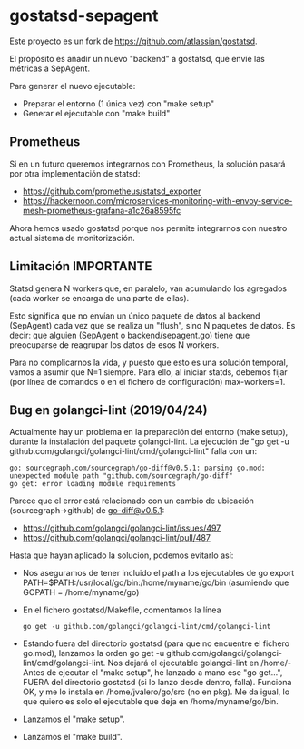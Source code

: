 gostatsd-sepagent
=================

Este proyecto es un fork de https://github.com/atlassian/gostatsd.

El propósito es añadir un nuevo "backend" a gostatsd, que envíe las métricas
a SepAgent.

Para generar el nuevo ejecutable:
- Preparar el entorno (1 única vez) con "make setup"
- Generar el ejecutable con "make build"


Prometheus
----------

Si en un futuro queremos integrarnos con Prometheus, la solución pasará por
otra implementación de statsd:

- https://github.com/prometheus/statsd_exporter
- https://hackernoon.com/microservices-monitoring-with-envoy-service-mesh-prometheus-grafana-a1c26a8595fc

Ahora hemos usado gostatsd porque nos permite integrarnos con nuestro actual
sistema de monitorización.


Limitación IMPORTANTE
---------------------

Statsd genera N workers que, en paralelo, van acumulando los agregados (cada
worker se encarga de una parte de ellas).

Esto significa que no envían un único paquete de datos al backend (SepAgent)
cada vez que se realiza un "flush", sino N paquetes de datos.
Es decir: que alguien (SepAgent o backend/sepagent.go) tiene que preocuparse
de reagrupar los datos de esos N workers.

Para no complicarnos la vida, y puesto que esto es una solución temporal, vamos
a asumir que N=1 siempre. Para ello, al iniciar statds, debemos fijar (por línea
de comandos o en el fichero de configuración) max-workers=1.


Bug en golangci-lint (2019/04/24)
---------------------------------

Actualmente hay un problema en la preparación del entorno (make setup), durante
la instalación del paquete golangci-lint.
La ejecución de "go get -u github.com/golangci/golangci-lint/cmd/golangci-lint"
falla con un:

```
go: sourcegraph.com/sourcegraph/go-diff@v0.5.1: parsing go.mod: unexpected module path "github.com/sourcegraph/go-diff"
go get: error loading module requirements
```

Parece que el error está relacionado con un cambio de ubicación (sourcegraph->github)
de go-diff@v0.5.1:

- https://github.com/golangci/golangci-lint/issues/497
- https://github.com/golangci/golangci-lint/pull/487


Hasta que hayan aplicado la solución, podemos evitarlo así:

- Nos aseguramos de tener incluido el path a los ejecutables de go
  export PATH=$PATH:/usr/local/go/bin:/home/myname/go/bin
  (asumiendo que GOPATH = /home/myname/go)

- En el fichero gostatsd/Makefile, comentamos la línea
  ```
  go get -u github.com/golangci/golangci-lint/cmd/golangci-lint
  ```

- Estando fuera del directorio gostatsd (para que no encuentre el fichero go.mod),
  lanzamos la orden go get -u github.com/golangci/golangci-lint/cmd/golangci-lint.
  Nos dejará el ejecutable golangci-lint en /home/- Antes de ejecutar el "make setup", he lanzado a mano ese "go get...", FUERA del
  directorio gostatsd (si lo lanzo desde dentro, falla).
  Funciona OK, y me lo instala en /home/jvalero/go/src (no en pkg). Me da igual,
  lo que quiero es solo el ejecutable que deja en /home/myname/go/bin.

- Lanzamos el "make setup".

- Lanzamos el "make build".

